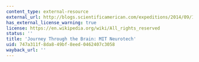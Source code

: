 ```yaml
---
content_type: external-resource
external_url: http://blogs.scientificamerican.com/expeditions/2014/09/18/journey-through-the-brain-mit-neurotech/
has_external_license_warning: true
license: https://en.wikipedia.org/wiki/All_rights_reserved
status: ''
title: 'Journey Through the Brain: MIT Neurotech'
uid: 747a311f-8da8-49bf-8eed-0462407c3058
wayback_url: ''
---
```

